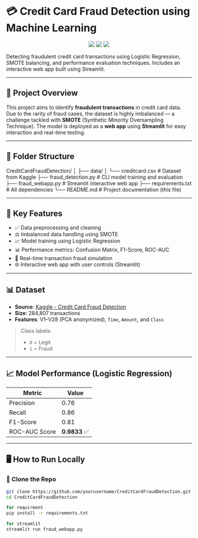 # 💳 Credit Card Fraud Detection using Machine Learning

<p align="center">
  <img src="https://img.shields.io/badge/Python-3.11-blue?logo=python">
  <img src="https://img.shields.io/badge/Streamlit-Interactive%20App-red?logo=streamlit">
  <img src="https://img.shields.io/badge/Status-Completed-brightgreen">
</p>

Detecting fraudulent credit card transactions using Logistic Regression, SMOTE balancing, and performance evaluation techniques. Includes an interactive web app built using Streamlit.

---

## 🚀 Project Overview



This project aims to identify **fraudulent transactions** in credit card data. Due to the rarity of fraud cases, the dataset is highly imbalanced — a challenge tackled with **SMOTE** (Synthetic Minority Oversampling Technique). The model is deployed as a **web app** using **Streamlit** for easy interaction and real-time testing.

---

## 📂 Folder Structure

CreditCardFraudDetection/
│
├── data/
│ └── creditcard.csv # Dataset from Kaggle
├── fraud_detection.py # CLI model training and evaluation
├── fraud_webapp.py # Streamlit interactive web app
├── requirements.txt # All dependencies
└── README.md # Project documentation (this file)


---

## 🧠 Key Features

- ✅ Data preprocessing and cleaning
- ⚖️ Imbalanced data handling using SMOTE
- 📈 Model training using Logistic Regression
- 📊 Performance metrics: Confusion Matrix, F1-Score, ROC-AUC
- 🧪 Real-time transaction fraud simulation
- 🌐 Interactive web app with user controls (Streamlit)

---

## 📊 Dataset

- **Source**: [Kaggle - Credit Card Fraud Detection](https://www.kaggle.com/datasets/mlg-ulb/creditcardfraud)
- **Size**: 284,807 transactions
- **Features**: V1–V28 (PCA anonymized), `Time`, `Amount`, and `Class`

> Class labels:  
> - `0` = Legit  
> - `1` = Fraud

---

## 📈 Model Performance (Logistic Regression)

| Metric          | Value     |
|-----------------|-----------|
| Precision       | 0.76      |
| Recall          | 0.86      |
| F1-Score        | 0.81      |
| ROC-AUC Score   | **0.9833** ✅ |

---

## 🖥️ How to Run Locally

### 📌 Clone the Repo

```bash
git clone https://github.com/yourusername/CreditCardFraudDetection.git
cd CreditCardFraudDetection

for requirment 
pip install -r requirements.txt

for streamlit 
streamlit run fraud_webapp.py


